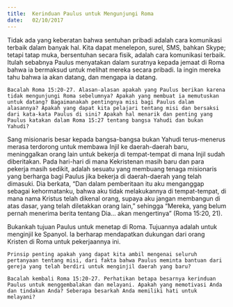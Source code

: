 ```yaml
---
title:  Kerinduan Paulus untuk Mengunjungi Roma
date:   02/10/2017
---
```


Tidak ada yang keberatan bahwa sentuhan pribadi adalah cara komunikasi terbaik dalam banyak hal. Kita dapat menelepon, surel, SMS, bahkan Skype; tetapi tatap muka, bersentuhan secara fisik, adalah cara komunikasi terbaik. Itulah sebabnya Paulus menyatakan dalam suratnya kepada jemaat di Roma bahwa ia bermaksud untuk melihat mereka secara pribadi. Ia ingin mereka tahu bahwa ia akan datang, dan mengapa ia datang.

`Bacalah Roma 15:20-27. Alasan-alasan apakah yang Paulus berikan karena tidak mengunjungi Roma sebelumnya? Apakah yang membuat ia memutuskan untuk datang? Bagaimanakah pentingnya misi bagi Paulus dalam alasannya? Apakah yang dapat kita pelajari tentang misi dan bersaksi dari kata-kata Paulus di sini? Apakah hal menarik dan penting yang Paulus katakan dalam Roma 15:27 tentang bangsa Yahudi dan bukan Yahudi?`

Sang misionaris besar kepada bangsa-bangsa bukan Yahudi terus-menerus merasa terdorong untuk membawa Injil ke daerah-daerah baru, meninggalkan orang lain untuk bekerja di tempat-tempat di mana Injil sudah diberitakan. Pada hari-hari di mana Kekristenan masih baru dan para pekerja masih sedikit, adalah sesuatu yang membuang tenaga misionaris yang berharga bagi Paulus jika bekerja di daerah-daerah yang telah dimasuki. Dia berkata, “Dan dalam pemberitaan itu aku menganggap sebagai kehormatanku, bahwa aku tidak melakukannya di tempat-tempat, di mana nama Kristus telah dikenal orang, supaya aku jangan membangun di atas dasar, yang telah diletakkan orang lain,” sehingga “Mereka, yang belum pernah menerima berita tentang Dia… akan mengertinya” (Roma 15:20, 21).

Bukankah tujuan Paulus untuk menetap di Roma. Tujuannya adalah untuk menginjil ke Spanyol. Ia berharap mendapatkan dukungan dari orang Kristen di Roma untuk pekerjaannya ini.

`Prinsip penting apakah yang dapat kita ambil mengenai seluruh pertanyaan tentang misi, dari fakta bahwa Paulus meminta bantuan dari gereja yang telah berdiri untuk menginjil daerah yang baru?`

`Bacalah kembali Roma 15:20-27. Perhatikan betapa besarnya kerinduan Paulus untuk menggembalakan dan melayani. Apakah yang memotivasi Anda dan tindakan Anda? Seberapa besarkah Anda memiliki hati untuk melayani?`
